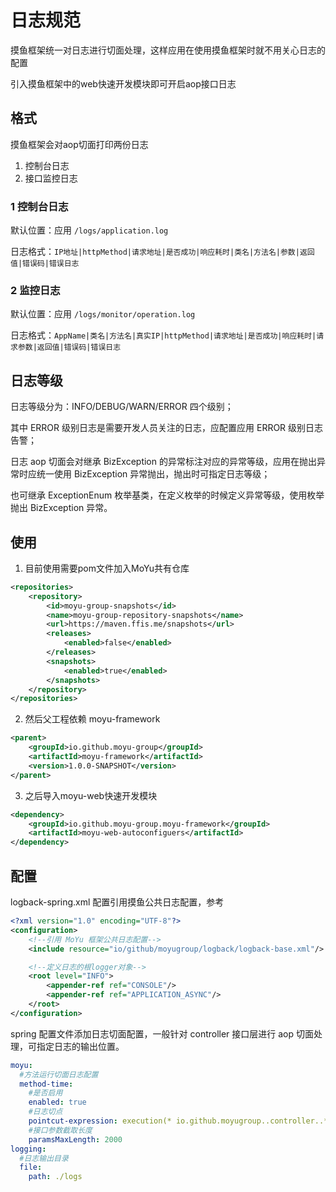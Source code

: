# 日志规范
摸鱼框架统一对日志进行切面处理，这样应用在使用摸鱼框架时就不用关心日志的配置

引入摸鱼框架中的web快速开发模块即可开启aop接口日志

## 格式
摸鱼框架会对aop切面打印两份日志
1. 控制台日志
2. 接口监控日志

### 1 控制台日志
默认位置：应用 `/logs/application.log`

日志格式：`IP地址|httpMethod|请求地址|是否成功|响应耗时|类名|方法名|参数|返回值|错误码|错误日志`
### 2 监控日志
默认位置：应用 `/logs/monitor/operation.log`

日志格式：`AppName|类名|方法名|真实IP|httpMethod|请求地址|是否成功|响应耗时|请求参数|返回值|错误码|错误日志`

## 日志等级
日志等级分为：INFO/DEBUG/WARN/ERROR 四个级别；

其中 ERROR 级别日志是需要开发人员关注的日志，应配置应用 ERROR 级别日志告警；

日志 aop 切面会对继承 BizException 的异常标注对应的异常等级，应用在抛出异常时应统一使用 BizException 异常抛出，抛出时可指定日志等级；

也可继承 ExceptionEnum 枚举基类，在定义枚举的时候定义异常等级，使用枚举抛出 BizException 异常。

## 使用
1. 目前使用需要pom文件加入MoYu共有仓库
```xml
<repositories>
    <repository>
        <id>moyu-group-snapshots</id>
        <name>moyu-group-repository-snapshots</name>
        <url>https://maven.ffis.me/snapshots</url>
        <releases>
            <enabled>false</enabled>
        </releases>
        <snapshots>
            <enabled>true</enabled>
        </snapshots>
    </repository>
</repositories>
```
2. 然后父工程依赖 moyu-framework
```xml
<parent>
    <groupId>io.github.moyu-group</groupId>
    <artifactId>moyu-framework</artifactId>
    <version>1.0.0-SNAPSHOT</version>
</parent>
```
3. 之后导入moyu-web快速开发模块
```xml
<dependency>
    <groupId>io.github.moyu-group.moyu-framework</groupId>
    <artifactId>moyu-web-autoconfiguers</artifactId>
</dependency>
```

## 配置
logback-spring.xml 配置引用摸鱼公共日志配置，参考
```xml
<?xml version="1.0" encoding="UTF-8"?>
<configuration>
    <!--引用 MoYu 框架公共日志配置-->
    <include resource="io/github/moyugroup/logback/logback-base.xml"/>

    <!--定义日志的根logger对象-->
    <root level="INFO">
        <appender-ref ref="CONSOLE"/>
        <appender-ref ref="APPLICATION_ASYNC"/>
    </root>
</configuration>
```
spring 配置文件添加日志切面配置，一般针对 controller 接口层进行 aop 切面处理，可指定日志的输出位置。
```yaml
moyu:
  #方法运行切面日志配置
  method-time:
    #是否启用
    enabled: true
    #日志切点
    pointcut-expression: execution(* io.github.moyugroup..controller..*(..))
    #接口参数截取长度
    paramsMaxLength: 2000
logging:
  #日志输出目录
  file:
    path: ./logs
```
